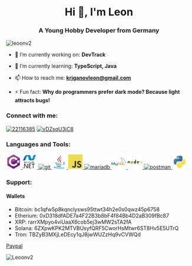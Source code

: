 <h1 align="center">Hi 👋, I'm Leon</h1>
<h3 align="center">A Young Hobby Developer from Germany</h3>

<p align="left"> <img src="https://komarev.com/ghpvc/?username=leoonv2&label=Profile%20views&color=0eb440&style=flat" alt="leoonv2" /> </p>

- 🔭 I’m currently working on: **DevTrack**

- 🌱 I’m currently learning: **TypeScript, Java**

- 📫 How to reach me: **krjganovleon@gmail.com**

- ⚡ Fun fact: **Why do programmers prefer dark mode? Because light attracts bugs!**

<h3 align="left">Connect with me:</h3>
<p align="left">
<a href="https://stackoverflow.com/users/22116385" target="blank"><img align="center" src="https://raw.githubusercontent.com/rahuldkjain/github-profile-readme-generator/master/src/images/icons/Social/stack-overflow.svg" alt="22116385" height="30" width="40" /></a>
<a href="https://discord.gg/vDZsqU3jC8" target="blank"><img align="center" src="https://raw.githubusercontent.com/rahuldkjain/github-profile-readme-generator/master/src/images/icons/Social/discord.svg" alt="vDZsqU3jC8" height="30" width="40" /></a>
</p>

<h3 align="left">Languages and Tools:</h3>
<p align="left"> <a href="https://www.w3schools.com/cs/" target="_blank" rel="noreferrer"> <img src="https://raw.githubusercontent.com/devicons/devicon/master/icons/csharp/csharp-original.svg" alt="csharp" width="40" height="40"/> </a> <a href="https://dotnet.microsoft.com/" target="_blank" rel="noreferrer"> <img src="https://raw.githubusercontent.com/devicons/devicon/master/icons/dot-net/dot-net-original-wordmark.svg" alt="dotnet" width="40" height="40"/> </a> <a href="https://git-scm.com/" target="_blank" rel="noreferrer"> <img src="https://www.vectorlogo.zone/logos/git-scm/git-scm-icon.svg" alt="git" width="40" height="40"/> </a> <a href="https://www.java.com" target="_blank" rel="noreferrer"> <img src="https://raw.githubusercontent.com/devicons/devicon/master/icons/java/java-original.svg" alt="java" width="40" height="40"/> </a> <a href="https://developer.mozilla.org/en-US/docs/Web/JavaScript" target="_blank" rel="noreferrer"> <img src="https://raw.githubusercontent.com/devicons/devicon/master/icons/javascript/javascript-original.svg" alt="javascript" width="40" height="40"/> </a> <a href="https://mariadb.org/" target="_blank" rel="noreferrer"> <img src="https://www.vectorlogo.zone/logos/mariadb/mariadb-icon.svg" alt="mariadb" width="40" height="40"/> </a> <a href="https://www.mysql.com/" target="_blank" rel="noreferrer"> <img src="https://raw.githubusercontent.com/devicons/devicon/master/icons/mysql/mysql-original-wordmark.svg" alt="mysql" width="40" height="40"/> </a> <a href="https://nodejs.org" target="_blank" rel="noreferrer"> <img src="https://raw.githubusercontent.com/devicons/devicon/master/icons/nodejs/nodejs-original-wordmark.svg" alt="nodejs" width="40" height="40"/> </a> <a href="https://postman.com" target="_blank" rel="noreferrer"> <img src="https://www.vectorlogo.zone/logos/getpostman/getpostman-icon.svg" alt="postman" width="40" height="40"/> </a> <a href="https://www.python.org" target="_blank" rel="noreferrer"> <img src="https://raw.githubusercontent.com/devicons/devicon/master/icons/python/python-original.svg" alt="python" width="40" height="40"/> </a> </p>




        


<h3 align="left">Support:</h3>

<h4>Wallets</h4> 

- Bitcoin:    bc1qfw5p8kqnclysws95ttwt34h2e0s0qwz45p6758
- Etherium:   0xD318dfADE7a4F22B3b8bF4f84Bb4D2aB309fBc87
- XRP:        rarrXMpyo4viUaaX6cob5ej3wMW2sTA2fA
- Solana:     6ZXpwKPK2MTVBUsyfQRF5CworHsMtwr6ST8Hv5E5UTrQ
- Tron:       TBZyB3MXjLeDEcy1qJ8jwWUZzHq9vCVWQd

<a href="https://www.paypal.me/LeonGoesBrr/10">Paypal</a>


<p><a href="https://www.buymeacoffee.com/Leoonv2"> <img align="left" src="https://cdn.buymeacoffee.com/buttons/v2/default-yellow.png" height="50" width="210" alt="Leoonv2" /></a></p>



